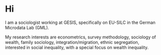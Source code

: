 # Hi

I am a sociologist working at GESIS, specifically on EU-SILC in the German Microdata Lab (GML).
 
My research interests are econometrics, survey methodology, sociology of wealth, family sociology, integration/migration, ethnic segregation, interested in social inequality, with a special focus on wealth inequality. 
 
<!---
nrmllr/nrmllr is a ✨ special ✨ repository because its `README.md` (this file) appears on your GitHub profile.
You can click the Preview link to take a look at your changes.
--->
